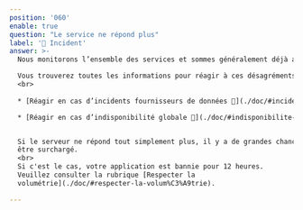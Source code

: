 ```yaml
---
position: '060'
enable: true
question: "Le service ne répond plus"
label: '🚧 Incident'
answer: >-
  Nous monitorons l’ensemble des services et sommes généralement déjà au courant si le service est partiellement ou totalement indisponible.

  Vous trouverez toutes les informations pour réagir à ces désagréments ici :
  <br>
    
  * [Réagir en cas d’incidents fournisseurs de données 🚧](./doc/#incident-fournisseurs)

  * [Réagir en cas d’indisponibilité globale 🚧](./doc/#indisponibilite-globale)


  Si le serveur ne répond tout simplement plus, il y a de grandes chances que vous ayez dépassé la volumétrie autorisée. Pour des raisons de sécurité, le serveur ne répond plus pour ne pas
  être surchargé.
  <br>
  Si c'est le cas, votre application est bannie pour 12 heures. 
  Veuillez consulter la rubrique [Respecter la
  volumétrie](./doc/#respecter-la-volum%C3%A9trie).

---
```

